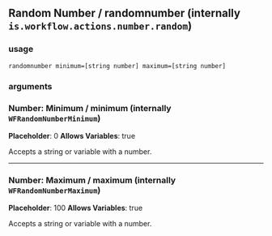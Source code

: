 
## Random Number / randomnumber (internally `is.workflow.actions.number.random`)


### usage
`randomnumber minimum=[string number] maximum=[string number]`

### arguments
### Number: Minimum / minimum (internally `WFRandomNumberMinimum`)
**Placeholder**: 0
**Allows Variables**: true


Accepts a string 
or variable
with a number.

---

### Number: Maximum / maximum (internally `WFRandomNumberMaximum`)
**Placeholder**: 100
**Allows Variables**: true


Accepts a string 
or variable
with a number.
